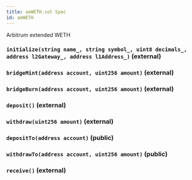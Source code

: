 ```yaml
---
title: aeWETH.sol Spec
id: aeWETH
---
```


Arbitrum extended WETH

### `initialize(string name_, string symbol_, uint8 decimals_, address l2Gateway_, address l1Address_)` (external)

### `bridgeMint(address account, uint256 amount)` (external)

### `bridgeBurn(address account, uint256 amount)` (external)

### `deposit()` (external)

### `withdraw(uint256 amount)` (external)

### `depositTo(address account)` (public)

### `withdrawTo(address account, uint256 amount)` (public)

### `receive()` (external)
